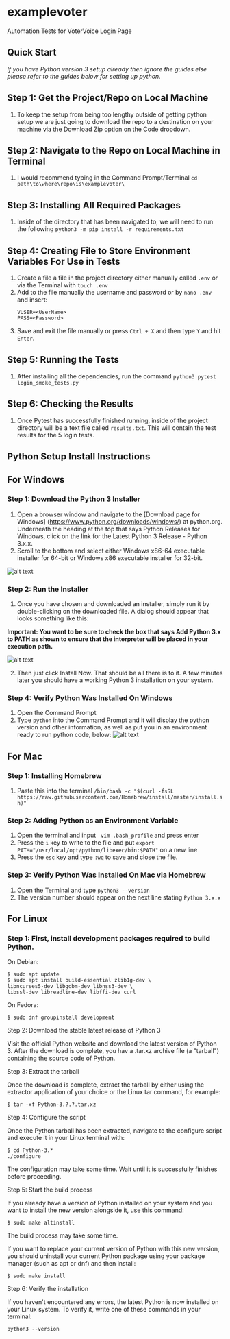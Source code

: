 # examplevoter
Automation Tests for VoterVoice Login Page
## Quick Start
*If you have Python version 3 setup already then ignore the guides else please refer to the guides below for setting up python.*

## Step 1: Get the Project/Repo on Local Machine
1. To keep the setup from being too lengthy outside of getting python setup we are just going to download the repo to a destination on your machine via the Download Zip option on the Code dropdown.

## Step 2: Navigate to the Repo on Local Machine in Terminal
1. I would recommend typing in the Command Prompt/Terminal ```cd path\to\where\repo\is\examplevoter\```

## Step 3: Installing All Required Packages
1. Inside of the directory that has been navigated to, we will need to run the following ```python3 -m pip install -r requirements.txt```

## Step 4: Creating File to Store Environment Variables For Use in Tests
1. Create a file a file in the project directory either manually called ```.env``` or via the Terminal with ```touch .env```
2. Add to the file manually the username and password or by ```nano .env``` and insert:
   ```
   VUSER=<UserName>
   PASS=<Password>
   ```
3. Save and exit the file manually or press ```Ctrl + X``` and then type ```Y``` and hit ```Enter```.

## Step 5: Running the Tests
1. After installing all the dependencies, run the command ```python3 pytest login_smoke_tests.py```

## Step 6: Checking the Results
1. Once Pytest has successfully finished running, inside of the project directory will be a text file called ```results.txt```. This will contain the test results for the 5 login tests.


## Python Setup Install Instructions

## For Windows

### Step 1: Download the Python 3 Installer

1. Open a browser window and navigate to the [Download page for Windows] (https://www.python.org/downloads/windows/) at python.org.
Underneath the heading at the top that says Python Releases for Windows, click on the link for the Latest Python 3 Release - Python 3.x.x. 
2. Scroll to the bottom and select either Windows x86-64 executable installer for 64-bit or Windows x86 executable installer for 32-bit. 

![alt text](https://phoenixnap.com/kb/wp-content/uploads/2019/04/python-for-windows.png)

### Step 2: Run the Installer

1. Once you have chosen and downloaded an installer, simply run it by double-clicking on the downloaded file. A dialog should appear that looks something like this:

**Important: You want to be sure to check the box that says Add Python 3.x to PATH as shown to ensure that the interpreter will be placed in your execution path.**

![alt text](https://phoenixnap.com/kb/wp-content/uploads/2019/04/python-setup.png)

2. Then just click Install Now. That should be all there is to it. A few minutes later you should have a working Python 3 installation on your system.

### Step 4: Verify Python Was Installed On Windows

1. Open the Command Prompt
2. Type ```python``` into the Command Prompt and it will display the python version and other information, as well as put you in an environment ready to run python code, below:
![alt text](https://phoenixnap.com/kb/wp-content/uploads/2019/04/verify-python-install-1.png)


## For Mac

### Step 1: Installing Homebrew
1. Paste this into the terminal ```/bin/bash -c "$(curl -fsSL https://raw.githubusercontent.com/Homebrew/install/master/install.sh)"```

### Step 2: Adding Python as an Environment Variable
1. Open the terminal and input ``` vim .bash_profile``` and press enter
2. Press the ```i``` key to write to the file and put ```export PATH="/usr/local/opt/python/libexec/bin:$PATH"``` on a new line
3. Press the ```esc``` key and type ```:wq``` to save and close the file.

### Step 3: Verify Python Was Installed On Mac via Homebrew
1. Open the Terminal and type ```python3 --version```
2. The version number should appear on the next line stating ```Python 3.x.x```

## For Linux

### Step 1: First, install development packages required to build Python.

On Debian:
```
$ sudo apt update
$ sudo apt install build-essential zlib1g-dev \
libncurses5-dev libgdbm-dev libnss3-dev \
libssl-dev libreadline-dev libffi-dev curl
```
On Fedora:
```
$ sudo dnf groupinstall development
```
Step 2: Download the stable latest release of Python 3

Visit the official Python website and download the latest version of Python 3. After the download is complete, you hav a .tar.xz archive file (a "tarball") containing the source code of Python.

Step 3: Extract the tarball

Once the download is complete, extract the tarball by either using the extractor application of your choice or the Linux tar command, for example:
```
$ tar -xf Python-3.?.?.tar.xz
```
Step 4: Configure the script

Once the Python tarball has been extracted, navigate to the configure script and execute it in your Linux terminal with:
```
$ cd Python-3.*
./configure
```
The configuration may take some time. Wait until it is successfully finishes before proceeding.

Step 5: Start the build process

If you already have a version of Python installed on your system and you want to install the new version alongside it, use this command:
```
$ sudo make altinstall
```
The build process may take some time.

If you want to replace your current version of Python with this new version, you should uninstall your current Python package using your package manager (such as apt or dnf) and then install:
```
$ sudo make install
```

Step 6: Verify the installation

If you haven't encountered any errors, the latest Python is now installed on your Linux system. To verify it, write one of these commands in your terminal:
```
python3 --version
```
